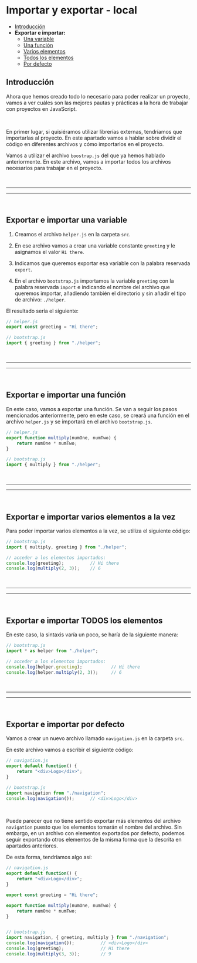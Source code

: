 # Importar y exportar - local

<div id="indice"></div>

* [Introducción](#introducción)
* **Exportar e importar:**
    * [Una variable](#exportar-e-importar-una-variable)
    * [Una función](#exportar-e-importar-una-función)
    * [Varios elementos](#exportar-e-importar-varios-elementos-a-la-vez)
    * [Todos los elementos](#exportar-e-importar-todos-los-elementos)
    * [Por defecto](#exportar-e-importar-por-defecto)



## Introducción

Ahora que hemos creado todo lo necesario para poder realizar un proyecto, vamos a ver cuáles son las mejores pautas y prácticas a la hora de trabajar con proyectos en JavaScript.

<br>

En primer lugar, si quisiéramos utilizar librerías externas, tendríamos que importarlas al proyecto. En este apartado vamos a hablar sobre dividir el código en diferentes archivos y cómo importarlos en el proyecto.

Vamos a utilizar el archivo `boostrap.js` del que ya hemos hablado anteriormente. En este archivo, vamos a importar todos los archivos necesarios para trabajar en el proyecto.


<br><hr>
<hr><br>


## Exportar e importar una variable

1. Creamos el archivo `helper.js` en la carpeta `src`.

2. En ese archivo vamos a crear una variable constante `greeting` y le asignamos el valor `Hi there`.

3. Indicamos que queremos exportar esa variable con la palabra reservada `export`.

4. En el archivo `bootstrap.js` importamos la variable `greeting` con la palabra reservada `import` e indicando el nombre del archivo que queremos importar, añadiendo también el directorio y sin añadir el tipo de archivo: `./helper`.

El resultado sería el siguiente:

```js
// helper.js
export const greeting = "Hi there";

// bootstrap.js
import { greeting } from "./helper";
```


<br><hr>
<hr><br>


## Exportar e importar una función

En este caso, vamos a exportar una función. Se van a seguir los pasos mencionados anteriormente, pero en este caso, se creará una función en el archivo `helper.js` y se importará en el archivo `bootstrap.js`.

```js
// helper.js
export function multiply(numOne, numTwo) {
    return numOne * numTwo;
}

// bootstrap.js
import { multiply } from "./helper";
```


<br><hr>
<hr><br>


## Exportar e importar varios elementos a la vez

Para poder importar varios elementos a la vez, se utiliza el siguiente código:

```js
// bootstrap.js
import { multiply, greeting } from "./helper";

// acceder a los elementos importados:
console.log(greeting);          // Hi there
console.log(multiply(2, 3));    // 6
```


<br><hr>
<hr><br>


## Exportar e importar TODOS los elementos

En este caso, la sintaxis varía un poco, se haría de la siguiente manera:

```js
// bootstrap.js
import * as helper from "./helper";

// acceder a los elementos importados:
console.log(helper.greeting);           // Hi there
console.log(helper.multiply(2, 3));     // 6
```


<br><hr>
<hr><br>


## Exportar e importar por defecto

Vamos a crear un nuevo archivo llamado `navigation.js` en la carpeta `src`.

En este archivo vamos a escribir el siguiente código:

```js
// navigation.js
export default function() {
    return "<div>Logo</div>";
}

// bootstrap.js
import navigation from "./navigation";
console.log(navigation());      // <div>Logo</div>
```

<br>

Puede parecer que no tiene sentido exportar más elementos del archivo `navigation` puesto que los elementos tomarán el nombre del archivo. Sin embargo, en un archivo con elementos exportados por defecto, podemos seguir exportando otros elementos de la misma forma que la descrita en apartados anteriores.

De esta forma, tendríamos algo así:

```js
// navigation.js
export default function() {
    return "<div>Logo</div>";
}

export const greeting = "Hi there";

export function multiply(numOne, numTwo) {
    return numOne * numTwo;
}


// bootstrap.js
import navigation, { greeting, multiply } from "./navigation";
console.log(navigation());          // <div>Logo</div>
console.log(greeting);              // Hi there
console.log(multiply(3, 3));        // 9
```
